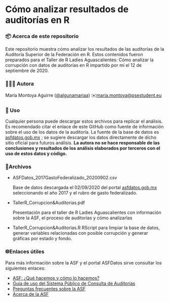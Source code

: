 
# Cómo analizar resultados de auditorías en R

### 📦 Acerca de este repositorio

Este repositorio muestra cómo analizar los resultados de las auditorías de la Auditoría Superior de la Federación en R. Estos contenidos fueron preparados para el Taller de R Ladies Aguascalientes: Cómo analizar la corrupción con datos de auditorías en R impartido por mí el 12 de septiembre de 2020. 

### 👩🏽‍💻 Autora

María Montoya Aguirre ([@algunamariaa](https://twitter.com/algunamariaa)) 
✉️maria.montoya@psestudent.eu

### 🔦 Uso

Cualquier persona puede descargar estos archivos para replicar el análisis. Es recomendado citar el enlace de este GitHub como fuente de información sobre el uso de los datos de la auditoría. La fuente de la base de datos es [asfdatos.gob.mx](http://asfdatos.gob.mx) ; se sugiere descargar los datos directamente de dicho sitio oficial para futuros análisis. **La autora no se hace responsable de las conclusiones y resultados de los análisis elaborados por terceros con el uso de estos datos y código.** 

### 📂Archivos

- ASFDatos_2017GastoFederalizado_20200902.csv

    Base de datos descargada el 02/09/2020 del portal [asfdatos.gob.mx](http://asfdatos.gob.mx) seleccionando el año 2017 y el rubro de gasto federalizado.  

- TallerR_Corrupcion&Auditorias.pdf

    Presentación para el taller de R Ladies Aguascalientes con información sobre la ASF, el proceso de auditorías y cómo analizarlas

- TallerR_Corrupcion&Auditorias.R
RScript para limpiar la base de datos, generar variables relacionadas con posible corrupción y generar gráficas por estado y fondo.

### 🌐Enlaces útiles

Para más información sobre la ASF y el portal ASFDatos sirve consultar los siguientes enlaces: 

- [ASF: ¿Qué hacemos y cómo lo hacemos?](https://www.asf.gob.mx/Section/52_Que_hacemos_y_como_lo_hacemos)
- [Guia de uso del Sistema Público de Consulta de Auditorías](https://www.youtube.com/watch?v=W5PUTtx1JOM)
- [Preguntas frecuentes sobre la ASF](https://www.asf.gob.mx/Section/84_Preguntas_Frecuentes)
- [Acerca de la ASF](https://www.asf.gob.mx/Section/45_Acerca_de_la_ASF)

